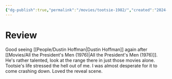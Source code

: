 ```yaml
---
{"dg-publish":true,"permalink":"/movies/tootsie-1982/","created":"2024-01-19","updated":"2024-02-26"}
---
```



# Review

Good seeing [[People/Dustin Hoffman\|Dustin Hoffman]] again after [[Movies/All the President's Men (1976)\|All the President's Men (1976)]]. He's rather talented, look at the range there in just those movies alone. Tootsie's life stressed the hell out of me. I was almost desperate for it to come crashing down. Loved the reveal scene.
